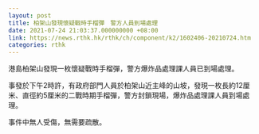 ```yaml
---
layout: post
title: 柏架山發現懷疑戰時手榴彈　警方人員到場處理
date: 2021-07-24 21:03:37.000000000 +08:00
link: https://news.rthk.hk/rthk/ch/component/k2/1602406-20210724.htm
categories: rthk
---
```


港島柏架山發現一枚懷疑戰時手榴彈，警方爆炸品處理課人員已到場處理。

事發於下午2時許，有政府部門人員於柏架山近主峰的山坡，發現一枚長約12厘米、直徑約5厘米的二戰時期手榴彈，警方封鎖現場，爆炸品處理課人員到場處理。

事件中無人受傷，無需要疏散。
